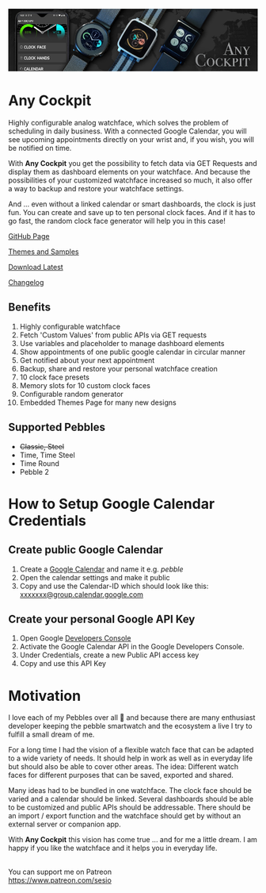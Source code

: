 ![header](assets/header_1000_250.jpg)

# Any Cockpit

Highly configurable analog watchface, which solves the problem of scheduling in daily business. 
With a connected Google Calendar, you will see upcoming appointments directly on your wrist and, if you wish, you will be notified on time.

With __Any Cockpit__ you get the possibility to fetch data via GET Requests and display them as dashboard elements on your watchface.
And because the possibilities of your customized watchface increased so much, it also offer a way to backup and restore your watchface settings.

And ... even without a linked calendar or smart dashboards, the clock is just fun. You can create and save up to ten personal clock faces. 
And if it has to go fast, the random clock face generator will help you in this case!


[GitHub Page](https://derivat3.github.io/pebble-watchface-any-cockpit/)

[Themes and Samples](https://derivat3.github.io/pebble-watchface-any-cockpit/themes/)

[Download Latest](https://github.com/derivat3/pebble-watchface-any-cockpit/releases/download/v2.0/watch-face-any-cockpit_v2-0.pbw)

[Changelog](CHANGELOG.md)

## Benefits
1. Highly configurable watchface
1. Fetch 'Custom Values' from public APIs via GET requests
1. Use variables and placeholder to manage dashboard elements
1. Show appointments of one public google calendar in circular manner
1. Get notified about your next appointment
1. Backup, share and restore your personal watchface creation
1. 10 clock face presets
1. Memory slots for 10 custom clock faces
1. Configurable random generator
1. Embedded Themes Page for many new designs

## Supported Pebbles
- ~~Classic, Steel~~
- Time, Time Steel
- Time Round
- Pebble 2

# How to Setup Google Calendar Credentials

## Create public Google Calendar
1. Create a [Google Calendar](https://calendar.google.com/calendar) and 
   name it e.g. *pebble*
1. Open the calendar settings and make it public
1. Copy and use the Calendar-ID which should look like this:  
   xxxxxxx@group.calendar.google.com

## Create your personal Google API Key
1. Open Google [Developers Console](https://console.developers.google.com/)
1. Activate the Google Calendar API in the Google Developers Console.
1. Under Credentials, create a new Public API access key
1. Copy and use this API Key



# Motivation

I love each of my Pebbles over all 🙂 and because there are many enthusiast developer keeping the pebble smartwatch and the ecosystem a live I try to fulfill a small dream of me.

For a long time I had the vision of a flexible watch face that can be adapted to a wide variety of needs. It should help in work as well as in everyday life but should also be able to cover other areas. The idea: Different watch faces for different purposes that can be saved, exported and shared.

Many ideas had to be bundled in one watchface.
The clock face should be varied and a calendar should be linked. Several dashboards should be able to be customized and public APIs should be addressable. There should be an import / export function and the watchface should get by without an external server or companion app.

With __Any Cockpit__ this vision has come true ... and for me a little dream. I am happy if you like the watchface and it helps you in everyday life.

<br>You can support me on Patreon<br>
https://www.patreon.com/sesio

